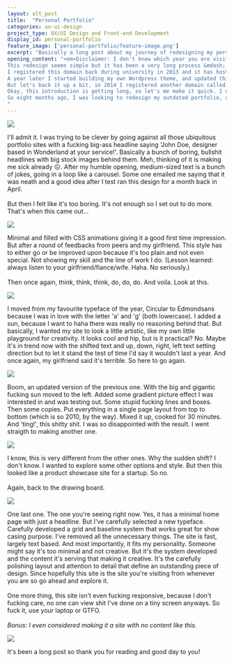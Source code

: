 ```yaml
---
layout: alt_post
title:  "Personal Portfolio"
categories: ux-ui-design
project_type: UX/UI Design and Front-end Development
display_id: personal-portfolio
feature_image: ['personal-portfolio/feature-image.png']
excerpt: "Basically a long post about my journey of redesigning my personal portfolio site you're looking at."
opening_content: "<em>Disclaimer: I don't know which year you are visiting my portfolio from. But as of September 16th 2015, my newly designed 'folio is live and well. In case you're from the future, the portfolio I'm talking about is the very minimal one, black and white text, little usage of imageries and incorporate with a bunch of emojis.</em><br/><br/>
This redesign seems simple but it has been a very long process &mdash; about eight months. Partly due to the lack of time but mostly because of myself, always feeling unsatisfied with my designs for almost eight months long.<br/><br/>
I registered this domain back during university in 2013 and it has hosted a lot of different contents. Started way back in the beginning, this site was ran on Wordpress, with <a href='http://justinaguilar.com/simpleportfoliotheme/'>a free theme</a> by the very talented designer Justin Aguilar. It was simple, it was clean and it served me well during my junior year in college. Then I learned how to write mark up and got interested in designing and building for the web.<br/><br/>
A year later I started building my own Wordpress theme, and updated this site with a new layout, a bit more complex than the previous one, with the usage of simple Javascript to bring the site to life a little. I hosted all my school works and works during school time there for my last year of college and a year after graduation.<br/><br/>
But let's back it up a bit, in 2014 I registered another domain called <a href='http://justamateurhuman.com'>just amateur human</a> and used it for my experimental works (you might be going to that site right now and it's having an error and I know it, I'm just too lazy to deal with that right now). Of course, I can't manage two sites at the same time so I spend most of my time building just amateur human and this site became forgotten for a while.<br/><br/>
Okay, this introduction is getting long, so let's me make it quick. I decided to switch back to this site because people know me better through it. Then I made the other one a blog, powered by Ghost (which at the time of writing, is down because my forever start script isn't working for god-knows-what reason). This site is a static html site generated by Jekyll. Yay Github! There you go, now let me walk you through what has taken me eight months.<br/><br/>
So eight months ago, I was looking to redesign my outdated portfolio, after a round of wireframes and mockups I came up with this...
"
---
```


<div class="misfit-internal-tool__nav">
	<img src="{{ site.baseurl }}/assets/img/personal-portfolio/personal-portfolio-version-1.png">
</div>

<div class="row">
  <div class="small-12 medium-12 large-6 columns">
    <p class="content__body--text-post">
      I'll admit it. I was trying to be clever by going against all those ubiquitous portfolio sites with a fucking big-ass headline saying 'John Doe, designer based in Wonderland at your service!'. Basically a bunch of boring, bullshit headlines with big stock images behind them. Meh, thinking of it is making me sick already 😖. After my humble opening, medium-sized text is a bunch of jokes, going in a loop like a carousel. Some one emailed me saying that it was neath and a good idea after I test ran this design for a month back in April.<br/><br/>
      But then I felt like it's too boring. It's not enough so I set out to do more. That's when this came out...
    </p>
  </div>
</div>
<div>
	<img src="{{ site.baseurl }}/assets/img/personal-portfolio/personal-portfolio-version-2.png">
</div>
<div class="row">
  <div class="small-12 medium-12 large-6 columns">
    <p class="content__body--text-post">
      Minimal and filled with CSS animations giving it a good first time impression. But after a round of feedbacks from peers and my girlfriend. This style has to either go or be improved upon because it's too plain and not even special. Not showing my skill and the line of work I do. (Lesson learned: always listen to your girlfriend/fiance/wife. Haha. No seriously.)
      <br/><br/>
      Then once again, think, think, think, do, do, do. And voila. Look at this.
    </p>
  </div>
</div>

<div>
	<img src="{{ site.baseurl }}/assets/img/personal-portfolio/personal-portfolio-version-3.png">
</div>

<div class="row">
  <div class="small-12 medium-12 large-6 columns">
    <p class="content__body--text-post">
      I moved from my favourite typeface of the year, Circular to Edmondsans because I was in love with the letter 'a' and 'g' (both lowercase). I added a sun, because I want to haha there was really no reasoning behind that. But basically, I wanted my site to look a little artistic, like my own little playground for creativity. It looks cool and hip, but is it practical? No. Maybe it's in trend now with the shifted text and up, down, right, left text setting direction but to let it stand the test of time I'd say it wouldn't last a year. And once again, my girlfriend said it's terrible. So here to go again. 
    </p>
  </div>
</div>

<div>
  <img src="{{ site.baseurl }}/assets/img/personal-portfolio/personal-portfolio-version-4.png">
</div>

<div class="row">
  <div class="small-12 medium-12 large-6 columns">
    <p class="content__body--text-post">
      Boom, an updated version of the previous one. With the big and gigantic fucking sun moved to the left. Added some gradient picture effect I was interested in and was testing out. Some stupid fucking lines and boxes. Then some copies. Put everything in a single page layout from top to bottom (which is so 2010, by the way). Mixed it up, cooked for 30 minutes. And 'ting!', this shitty shit. I was so disappointed with the result. I went straigth to making another one.
    </p>
  </div>
</div>

<div>
  <img src="{{ site.baseurl }}/assets/img/personal-portfolio/personal-portfolio-version-5.png">
</div>

<div class="row">
  <div class="small-12 medium-12 large-6 columns">
    <p class="content__body--text-post">
      I know, this is very different from the other ones. Why the sudden shift? I don't know. I wanted to explore some other options and style. But then this looked like a product showcase site for a startup. So no.
      <br/><br/>
      Again, back to the drawing board.
    </p>
  </div>
</div>

<div>
  <img src="{{ site.baseurl }}/assets/img/personal-portfolio/personal-portfolio-version-6.png">
</div>

<div class="row">
  <div class="small-12 medium-12 large-6 columns">
    <p class="content__body--text-post">
      One last one. The one you're seeing right now. Yes, it has a minimal home page with just a headline. But I've carefully selected a new typeface. Carefully developed a grid and baseline system that works great for show casing purpose. I've removed all the unnecessary things. The site is fast, largely text based. And most importantly, it fits my personality. Someone might say it's too minimal and not creative. But it's the system developed and the content it's serving that making it creative. It's the carefully polishing layout and attention to detail that define an outstanding piece of design. Since hopefully this site is the site you're visiting from whenever you are so go ahead and explore it.
      <br/><br/>
      One more thing, this site isn't even fucking responsive, because I don't fucking care, no one can view shit I've done on a tiny screen anyways. So fuck it, use your laptop or GTFO.
      <br/><br/>
      <em>Bonus: I even considered making it a site with no content like this.</em>
    </p>
  </div>
</div>
<div>
  <img src="{{ site.baseurl }}/assets/img/personal-portfolio/personal-portfolio-version-extra.png">
</div>
<div class="row">
  <div class="small-12 medium-12 large-6 columns">
    <p class="content__body--text-post">
      It's been a long post so thank you for reading and good day to you!
    </p>
  </div>
</div>